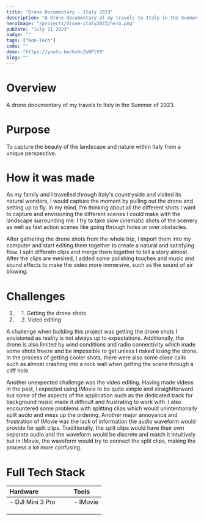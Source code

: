 ```yaml
---
title: "Drone Documentary - Italy 2023"
description: "A drone documentary of my travels to Italy in the Summer of 2023."
heroImage: "/projects/drone-italy2023/hero.png"
pubDate: "July 11 2023"
badge: ""
tags: ["Non-Tech"]
code: ""
demo: "https://youtu.be/6zhcZxNPlV0"
blog: ""
---
```

# Overview #
A drone documentary of my travels to Italy in the Summer of 2023.

# Purpose #
To capture the beauty of the landscape and nature within Italy from a unique perspective.

# How it was made #
As my family and I travelled through Italy's countryside and visited its natural wonders, I would
capture the moment by pulling out the drone and setting up to fly. In my mind, I'm thinking about
all the different shots I want to capture and envisioning the different scenes I could make with
the landscape surrounding me. I try to take slow cinematic shots of the scenery as well as fast 
action scenes like going through holes or over obstacles.

After gathering the drone shots from the whole trip, I import them into my computer and start editing
them together to create a natural and satisfying flow. I split differetn clips and merge them together
to tell a story almost. After the clips are meshed, I added some polishing touches and music and sound
effects to make the video more immersive, such as the sound of air blowing.

# Challenges #
1. &nbsp;&nbsp;&nbsp;&nbsp;1\. Getting the drone shots
2. &nbsp;&nbsp;&nbsp;&nbsp;2\. Video editing

A challenge when building this project was getting the drone shots I envisioned as reality is not always
up to expectations. Additionally, the drone is also limited by wind conditions and radio connectivity
which made some shots freeze and be impossible to get unless I risked losing the drone. In the process
of getting cooler shots, there were also some close calls such as almost crashing into a rock wall when
getting the scene through a cliff hole.

Another unexpected challenge was the video editing. Having made videos in the past, I expected using
IMovie to be quite simple and straightforward but some of the aspects of the application such as the 
dedicated track for background music made it difficult and frustrating to work with. I also encountered
some problems with splitting clips which would unintentionally split audio and mess up the ordering.
Another major annoyance and frustration of IMovie was the lack of information the audio waveform would
provide for split clips. Traditionally, the split clips would have their own separate audio and the
waveform would be discrete and match it intuitively but in IMovie, the waveform would try to connect the
split clips, making the process a lot more confusing.

# Full Tech Stack #  
| Hardware         |           |           | Tools    |
| :--------------- | :-------- | :-------- | :------- |
| - DJI Mini 3 Pro |           |           | - IMovie |
|                  |           |           |          |
|                  |           |           |          |
|                  |           |           |          |

